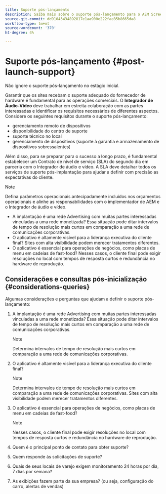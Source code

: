 ```yaml
---
title: Suporte pós-lançamento
description: Saiba mais sobre o suporte pós-lançamento para o AEM Screens no Guia de práticas recomendadas.
source-git-commit: dd91043434892817e1aa900e222fae85b8665da8
workflow-type: tm+mt
source-wordcount: '370'
ht-degree: 4%

---
```



# Suporte pós-lançamento {#post-launch-support}

Não ignore o suporte pós-lançamento no estágio inicial.

Garantir que os sites recebam o suporte adequado do fornecedor de hardware é fundamental para as operações comerciais. O **Integrador de Áudio-Vídeo** deve trabalhar em estreita colaboração com as partes interessadas e identificar os requisitos necessários de diferentes aspectos.
Considere os seguintes requisitos durante o suporte pós-lançamento:

* gerenciamento remoto de dispositivos
* disponibilidade do centro de suporte
* suporte técnico no local
* gerenciamento de dispositivos (suporte à garantia e armazenamento de dispositivos sobressalentes)

Além disso, para se preparar para o sucesso a longo prazo, é fundamental estabelecer um Contrato de nível de serviço (SLA) do segundo dia em parceria com o Integrador de áudio e vídeo. A SLA deve detalhar todos os serviços de suporte pós-implantação para ajudar a definir com precisão as expectativas do cliente.

>[!NOTE]
>
>Defina parâmetros operacionais antecipadamente incluídos nos orçamentos operacionais e alinhe as responsabilidades com o implementador de AEM e o Integrador de áudio e vídeo.
>
>* A implantação é uma rede Advertising com muitas partes interessadas vinculadas a uma rede monetizada? Essa situação pode ditar intervalos de tempo de resolução mais curtos em comparação a uma rede de comunicações corporativas.
>* O aplicativo é altamente visível para a liderança executiva do cliente final? Sites com alta visibilidade podem merecer tratamentos diferentes.
>* O aplicativo é essencial para operações de negócios, como placas de menu em cadeias de fast-food? Nesses casos, o cliente final pode exigir resoluções no local com tempos de resposta curtos e redundância no hardware de reprodução.

## Considerações e consultas pós-inicialização {#considerations-queries}

Algumas considerações e perguntas que ajudam a definir o suporte pós-lançamento:

1. A implantação é uma rede Advertising com muitas partes interessadas vinculadas a uma rede monetizada? Essa situação pode ditar intervalos de tempo de resolução mais curtos em comparação a uma rede de comunicações corporativas.
 
   >[!NOTE]
   >
   >Determina intervalos de tempo de resolução mais curtos em comparação a uma rede de comunicações corporativas.

1. O aplicativo é altamente visível para a liderança executiva do cliente final?

   >[!NOTE]
   >
   >Determina intervalos de tempo de resolução mais curtos em comparação a uma rede de comunicações corporativas. Sites com alta visibilidade podem merecer tratamentos diferentes.

1. O aplicativo é essencial para operações de negócios, como placas de menu em cadeias de fast-food?

   >[!NOTE]
   >
   >Nesses casos, o cliente final pode exigir resoluções no local com tempos de resposta curtos e redundância no hardware de reprodução.

1. Quem é o principal ponto de contato para obter suporte?

1. Quem responde às solicitações de suporte?

1. Quais de seus locais de varejo exigem monitoramento 24 horas por dia, 7 dias por semana?

1. As exibições fazem parte da sua empresa? (ou seja, configuração do carro, alertas de vendas)
